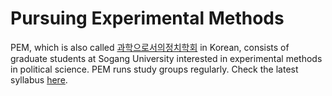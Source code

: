 # Pursuing Experimental Methods

PEM, which is also called [과학으로서의정치학회][index] in Korean, consists of graduate students at Sogang University interested in experimental methods in political science. PEM runs study groups regularly. Check the latest syllabus [here][syllabi].

[index]: https://sgpolitics.github.io/PEM
[syllabi]: https://sgpolitics.github.io/PEM/syllabi.html